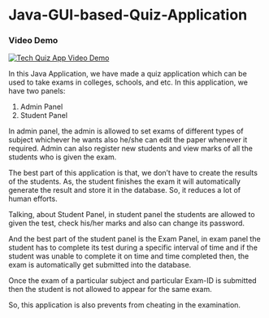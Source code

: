 # Java-GUI-based-Quiz-Application

### Video Demo
 [![Tech Quiz App Video Demo](https://img.youtube.com/vi/7fhX7LbvNaQ/0.jpg)](https://youtu.be/7fhX7LbvNaQ?si=30bSgSVjAinXKGCI)

In this Java Application, we have made a quiz application which can be used to take exams in colleges, schools, and etc. In this application, we have two panels:

1.  Admin Panel
2.  Student Panel

In admin panel, the admin is allowed to set exams of different types of subject whichever he wants also he/she can edit the paper whenever it required. Admin can also register new students and view marks of all the students who is given the exam.

The best part of this application is that, we don’t have to create the results of the students. As, the student finishes the exam it will automatically generate the result and store it in the database. So, it reduces a lot of human efforts.

Talking, about Student Panel, in student panel the students are allowed to given the test, check his/her marks and also can change its password. 

And the best part of the student panel is the Exam Panel, in exam panel the student has to complete its test during a specific interval of time and if the student was unable to complete it on time and time completed then, the exam is automatically get submitted into the database. 

Once the exam of a particular subject and particular Exam-ID is submitted then the student is not allowed to appear for the same exam.

So, this application is also prevents from cheating in the examination.
